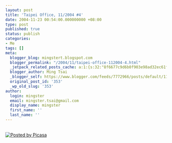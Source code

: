 ```yaml
---
layout: post
title: 'Taipei Office, 11/2004 #4'
date: 2004-11-23 00:54:00.000000000 +08:00
type: post
published: true
status: publish
categories:
- Me
tags: []
meta:
  blogger_blog: mingstert.blogspot.com
  blogger_permalink: "/2004/11/taipei-office-112004-4.html"
  _jetpack_related_posts_cache: a:1:{s:32:"8f6677c9d6b0f903e98ad32ec61f8deb";a:2:{s:7:"expires";i:1456152025;s:7:"payload";a:3:{i:0;a:1:{s:2:"id";i:36;}i:1;a:1:{s:2:"id";i:534;}i:2;a:1:{s:2:"id";i:268;}}}}
  blogger_author: Ming Tsai
  _blogger_self: https://www.blogger.com/feeds/7772966/posts/default/113794890205028794
  original_post_id: '353'
  _wp_old_slug: '353'
author:
  login: mingster
  email: mingster.tsai@gmail.com
  display_name: mingster
  first_name: ''
  last_name: ''
---
```

<p><a href="http://photos1.blogger.com/blogger/1812/495/1024/image_00030.jpg"><img style="clear:all;float:left;cursor:hand;margin:0 10px 10px 0;" alt="" src="{{ site.JB.IMAGE_PATH }}/image_00030.jpg" border="0" /></a> <br /> <a href="http://picasa.google.com/" target="ext"><img style="border-right:0;border-top:0;background:0 50%;border-left:0;border-bottom:0;padding:0;" alt="Posted by Picasa" src="{{ site.JB.IMAGE_PATH }}/pbp.gif" align="middle" border="0" /></a></p>

